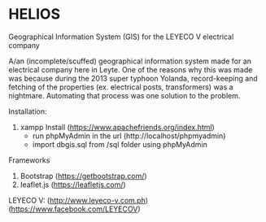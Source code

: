 # HELIOS
 Geographical Information System (GIS) for the LEYECO V electrical company

A/an (incomplete/scuffed) geographical information system made for an electrical company here in Leyte. One of the reasons why this was made was because during the 2013 super typhoon Yolanda, record-keeping and fetching of the properties (ex. electrical posts, transformers) was a nightmare. Automating that process was one solution to the problem.

Installation:
1. xampp Install (https://www.apachefriends.org/index.html)
    - run phpMyAdmin in the url (http://localhost/phpmyadmin)
    - import dbgis.sql from /sql folder using phpMyAdmin

Frameworks
1. Bootstrap (https://getbootstrap.com/)
2. leaflet.js (https://leafletjs.com/)

LEYECO V:
(http://www.leyeco-v.com.ph)
(https://www.facebook.com/LEYECOV)

